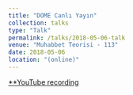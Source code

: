 ```yaml
---
title: "DOME Canlı Yayın"
collection: talks
type: "Talk"
permalink: /talks/2018-05-06-talk
venue: "Muhabbet Teorisi - 113"
date: 2018-05-06
location: "(online)"
---
```


[**YouTube recording](https://www.youtube.com/watch?v=RJGEbbmWf1c)
